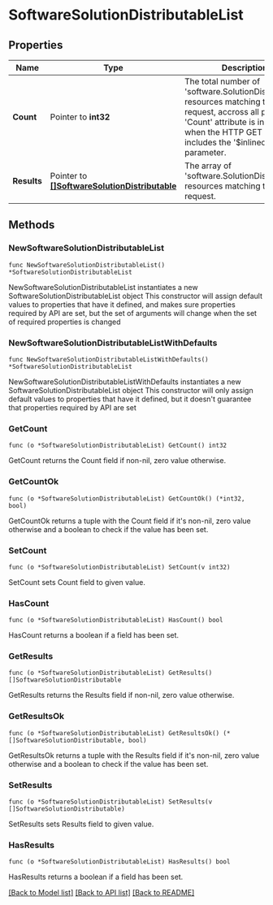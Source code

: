 # SoftwareSolutionDistributableList

## Properties

Name | Type | Description | Notes
------------ | ------------- | ------------- | -------------
**Count** | Pointer to **int32** | The total number of &#39;software.SolutionDistributable&#39; resources matching the request, accross all pages. The &#39;Count&#39; attribute is included when the HTTP GET request includes the &#39;$inlinecount&#39; parameter. | [optional] 
**Results** | Pointer to [**[]SoftwareSolutionDistributable**](software.SolutionDistributable.md) | The array of &#39;software.SolutionDistributable&#39; resources matching the request. | [optional] 

## Methods

### NewSoftwareSolutionDistributableList

`func NewSoftwareSolutionDistributableList() *SoftwareSolutionDistributableList`

NewSoftwareSolutionDistributableList instantiates a new SoftwareSolutionDistributableList object
This constructor will assign default values to properties that have it defined,
and makes sure properties required by API are set, but the set of arguments
will change when the set of required properties is changed

### NewSoftwareSolutionDistributableListWithDefaults

`func NewSoftwareSolutionDistributableListWithDefaults() *SoftwareSolutionDistributableList`

NewSoftwareSolutionDistributableListWithDefaults instantiates a new SoftwareSolutionDistributableList object
This constructor will only assign default values to properties that have it defined,
but it doesn't guarantee that properties required by API are set

### GetCount

`func (o *SoftwareSolutionDistributableList) GetCount() int32`

GetCount returns the Count field if non-nil, zero value otherwise.

### GetCountOk

`func (o *SoftwareSolutionDistributableList) GetCountOk() (*int32, bool)`

GetCountOk returns a tuple with the Count field if it's non-nil, zero value otherwise
and a boolean to check if the value has been set.

### SetCount

`func (o *SoftwareSolutionDistributableList) SetCount(v int32)`

SetCount sets Count field to given value.

### HasCount

`func (o *SoftwareSolutionDistributableList) HasCount() bool`

HasCount returns a boolean if a field has been set.

### GetResults

`func (o *SoftwareSolutionDistributableList) GetResults() []SoftwareSolutionDistributable`

GetResults returns the Results field if non-nil, zero value otherwise.

### GetResultsOk

`func (o *SoftwareSolutionDistributableList) GetResultsOk() (*[]SoftwareSolutionDistributable, bool)`

GetResultsOk returns a tuple with the Results field if it's non-nil, zero value otherwise
and a boolean to check if the value has been set.

### SetResults

`func (o *SoftwareSolutionDistributableList) SetResults(v []SoftwareSolutionDistributable)`

SetResults sets Results field to given value.

### HasResults

`func (o *SoftwareSolutionDistributableList) HasResults() bool`

HasResults returns a boolean if a field has been set.


[[Back to Model list]](../README.md#documentation-for-models) [[Back to API list]](../README.md#documentation-for-api-endpoints) [[Back to README]](../README.md)


